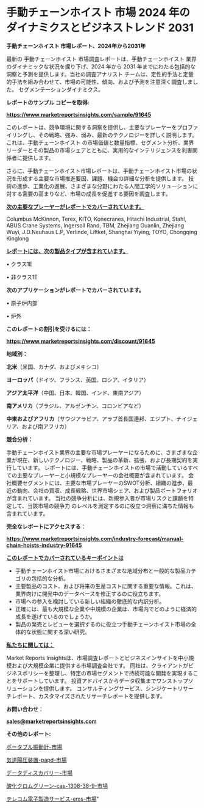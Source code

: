 # 手動チェーンホイスト 市場 2024 年のダイナミクスとビジネストレンド 2031

<strong>手動チェーンホイスト 市場レポート、2024年から2031年</strong>

最新の 手動チェーンホイスト 市場調査レポートは、手動チェーンホイスト 業界のダイナミックな状況を掘り下げ、2024 年から 2031 年までにわたる包括的な洞察と予測を提供します。当社の調査アナリスト チームは、定性的手法と定量的手法を組み合わせて、市場の可能性、傾向、および予測を注意深く調査しました。 セグメンテーションダイナミクス。



<strong>レポートのサンプル コピーを取得:</strong> <a href=https://www.marketreportsinsights.com/sample/91645>

<strong><u>https://www.marketreportsinsights.com/sample/91645</u></strong></a>

このレポートは、競争環境に関する洞察を提供し、主要なプレーヤーをプロファイリングし、その戦略、強み、弱み、最新のテクノロジーを詳しく説明します。 これは、手動チェーンホイスト の市場価値と数量指標、セグメント分析、業界リーダーとその製品の市場シェアとともに、実用的なインテリジェンスを利害関係者に提供します。

さらに、手動チェーンホイスト市場レポートは、手動チェーンホイスト市場の状況を形成する主要な市場推進要因、課題、機会の詳細な分析を提供します。 技術の進歩、工業化の進展、さまざまな分野にわたる人間工学的ソリューションに対する需要の高まりなど、市場の成長を促進する要因を調査します。



<strong><u>次の主要なプレーヤーがレポートでカバーされています。</u></strong>

Columbus McKinnon, Terex, KITO, Konecranes, Hitachi Industrial, Stahl, ABUS Crane Systems, Ingersoll Rand, TBM, Zhejiang Guanlin, Zhejiang Wuyi, J.D.Neuhaus L.P, Verlinde, Liftket, Shanghai Yiying, TOYO, Chongqing Kinglong



<strong><u><b>レポートには、次の製品タイプが含まれています。</b></u></strong>

• クラス1E

• 非クラス1E



<strong><b>次のアプリケーションがレポートでカバーされています。</b></strong>

• 原子炉内部

• 炉外



<strong><b>このレポートの割引を受けるには：</b></strong><a href=https://www.marketreportsinsights.com/discount/91645>

<strong><u>https://www.marketreportsinsights.com/discount/91645</u></strong></a>



<strong>地域別：</strong>



<strong>北米</strong>（米国、カナダ、およびメキシコ）



<strong>ヨーロッパ</strong>（ドイツ、フランス、英国、ロシア、イタリア）



<strong>アジア太平洋</strong>（中国、日本、韓国、インド、東南アジア）



<strong>南アメリカ</strong>（ブラジル、アルゼンチン、コロンビアなど）



<strong>中東およびアフリカ</strong>（サウジアラビア、アラブ首長国連邦、エジプト、ナイジェリア、および南アフリカ）



<strong>競合分析：</strong>

手動チェーンホイスト業界の主要な市場プレーヤーになるために、さまざまな企業が現在、新しいテクノロジー、戦略、製品の革新、拡張、および長期契約を実行しています。 レポートには、手動チェーンホイストの市場で活動しているすべての主要なプレーヤーと小規模なプレーヤーの会社概要が含まれています。 会社概要セグメントには、主要な市場プレーヤーのSWOT分析、組織の進歩、最近の動向、会社の買収、成長戦略、世界市場シェア、および製品ポートフォリオが含まれています。 当社の競争分析には、新規参入者が市場リスクと課題を特定して、当該市場の競争力 のレベルを測定するのに役立つ洞察に満ちた情報も含まれています。



<strong>完全なレポートにアクセスする</strong>：

<a href=https://www.marketreportsinsights.com/industry-forecast/manual-chain-hoists-industry-91645>

<strong><u>https://www.marketreportsinsights.com/industry-forecast/manual-chain-hoists-industry-91645</u></strong></a>



<strong><u><b>このレポートでカバーされているキーポイントは</b></u></strong>
<ul>
  <li>手動チェーンホイスト市場におけるさまざまな地域分布と一般的な製品カテゴリの包括的な分析。</li>
  <li>主要製品のコスト、および将来の生産コストに関する重要な情報。これは、業界向けに開発中のデータベースを修正するのに役立ちます。</li>
  <li>市場への参入を検討している新しい組織の徹底的な内訳分析。</li>
  <li>正確には、最も大規模な企業や中規模の企業は、市場内でどのように経済的成長を遂げているのでしょうか。</li>
  <li>製品の発売とレビューを選択するのに役立つ手動チェーンホイスト市場の全体的な状態に関する深い研究。</li>
</ul>


<strong><u><b>私たちに関しては：</b></u></strong>

Market Reports Insightsは、市場調査レポートとビジネスインサイトを中小規模および大規模企業に提供する市場調査会社です。 同社は、クライアントがビジネスポリシーを整理し、特定の市場セグメントで持続可能な開発を実現することをサポートしています。 投資アドバイスからデータ収集までワンストップソリューションを提供します。 コンサルティングサービス、シンジケートリサーチレポート、カスタマイズされたリサーチレポートを提供します。



<strong><b>お問い合わせ</b></strong>：

<a href=mailto:sales@marketreportsinsights.com>

<strong><u>sales@marketreportsinsights.com</u></strong></a>



<strong>その他のレポート:</strong>

<a href=https://www.linkedin.com/pulse/ポータブル振動計-市場-2023-推進要因と成長機会-2030-data-dive-discoveries-24-analysis-np4mf/>ポータブル振動計-市場</a>

<a href=https://www.linkedin.com/pulse/気道陽圧装置-papd-市場-2023-swot-分析と成長率-2030-pdptf/>気道陽圧装置-papd-市場</a>

<a href=https://www.linkedin.com/pulse/データディスカバリー-市場-2023-総合分析と事業成長戦略-2030-analytics-achievers-24-analysis-2280f/>データディスカバリー-市場</a>

<a href=https://www.linkedin.com/pulse/酸化クロムグリーン-cas-1308-38-9-市場-2023-swot-分析と最新イノベーション-vi8cf/>酸化クロムグリーン-cas-1308-38-9-市場</a>

<a href=https://www.linkedin.com/pulse/テレコム電子製造サービス-ems-市場-2023-swot-分析と成長率-15l1f/>テレコム電子製造サービス-ems-市場</a>"
